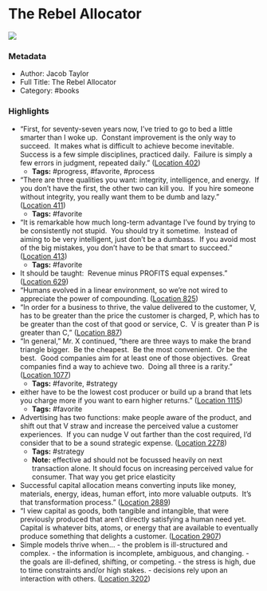 # The Rebel Allocator

![](https://images-na.ssl-images-amazon.com/images/I/51yuCqBcOqL._SL200_.jpg)

### Metadata

- Author: Jacob Taylor
- Full Title: The Rebel Allocator
- Category: #books

### Highlights

- “First, for seventy-seven years now, I’ve tried to go to bed a little smarter than I woke up.  Constant improvement is the only way to succeed.  It makes what is difficult to achieve become inevitable.  Success is a few simple disciplines, practiced daily.  Failure is simply a few errors in judgment, repeated daily.” ([Location 402](https://readwise.io/to_kindle?action=open&asin=B07J4ZZXMB&location=402))
    - **Tags:** #progress, #favorite, #process
- “There are three qualities you want: integrity, intelligence, and energy.  If you don’t have the first, the other two can kill you.  If you hire someone without integrity, you really want them to be dumb and lazy.” ([Location 411](https://readwise.io/to_kindle?action=open&asin=B07J4ZZXMB&location=411))
    - **Tags:** #favorite
- “It is remarkable how much long-term advantage I’ve found by trying to be consistently not stupid.  You should try it sometime.  Instead of aiming to be very intelligent, just don’t be a dumbass.  If you avoid most of the big mistakes, you don’t have to be that smart to succeed.” ([Location 413](https://readwise.io/to_kindle?action=open&asin=B07J4ZZXMB&location=413))
    - **Tags:** #favorite
- It should be taught:  Revenue minus PROFITS equal expenses.” ([Location 629](https://readwise.io/to_kindle?action=open&asin=B07J4ZZXMB&location=629))
- “Humans evolved in a linear environment, so we’re not wired to appreciate the power of compounding. ([Location 825](https://readwise.io/to_kindle?action=open&asin=B07J4ZZXMB&location=825))
- “In order for a business to thrive, the value delivered to the customer, V, has to be greater than the price the customer is charged, P, which has to be greater than the cost of that good or service, C.  V is greater than P is greater than C,” ([Location 887](https://readwise.io/to_kindle?action=open&asin=B07J4ZZXMB&location=887))
- “In general,” Mr. X continued, “there are three ways to make the brand triangle bigger.  Be the cheapest.  Be the most convenient.  Or be the best.  Good companies aim for at least one of those objectives.  Great companies find a way to achieve two.  Doing all three is a rarity.” ([Location 1077](https://readwise.io/to_kindle?action=open&asin=B07J4ZZXMB&location=1077))
    - **Tags:** #favorite, #strategy
- either have to be the lowest cost producer or build up a brand that lets you charge more if you want to earn higher returns.” ([Location 1115](https://readwise.io/to_kindle?action=open&asin=B07J4ZZXMB&location=1115))
    - **Tags:** #favorite
- Advertising has two functions: make people aware of the product, and shift out that V straw and increase the perceived value a customer experiences.  If you can nudge V out farther than the cost required, I’d consider that to be a sound strategic expense. ([Location 2278](https://readwise.io/to_kindle?action=open&asin=B07J4ZZXMB&location=2278))
    - **Tags:** #strategy
    - **Note:** effective ad should not be focussed heavily on next transaction alone. It should focus on increasing perceived value for consumer. That way you get price elasticity
- Successful capital allocation means converting inputs like money, materials, energy, ideas, human effort, into more valuable outputs.  It’s that transformation process.” ([Location 2889](https://readwise.io/to_kindle?action=open&asin=B07J4ZZXMB&location=2889))
- “I view capital as goods, both tangible and intangible, that were previously produced that aren’t directly satisfying a human need yet.  Capital is whatever bits, atoms, or energy that are available to eventually produce something that delights a customer. ([Location 2907](https://readwise.io/to_kindle?action=open&asin=B07J4ZZXMB&location=2907))
- Simple models thrive when… - the problem is ill-structured and complex. - the information is incomplete, ambiguous, and changing. - the goals are ill-defined, shifting, or competing. - the stress is high, due to time constraints and/or high stakes. - decisions rely upon an interaction with others. ([Location 3202](https://readwise.io/to_kindle?action=open&asin=B07J4ZZXMB&location=3202))
